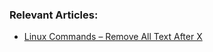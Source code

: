 ### Relevant Articles:

- [Linux Commands – Remove All Text After X](https://www.baeldung.com/linux/tr-manipulate-strings)

